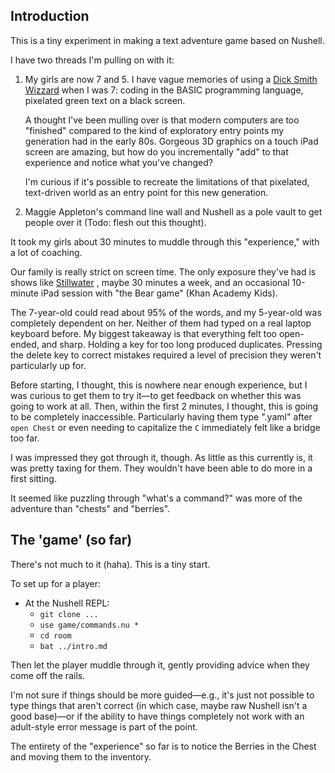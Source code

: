 ## Introduction

This is a tiny experiment in making a text adventure game based on Nushell.

I have two threads I'm pulling on with it:

1. My girls are now 7 and 5. I have vague memories of using a
   [Dick Smith Wizzard](https://ausretrogamer.com/retrospective-a-tale-of-dick-smiths-wizzard/)
   when I was 7: coding in the BASIC programming language, pixelated green text
   on a black screen.

   A thought I've been mulling over is that modern computers are too "finished"
   compared to the kind of exploratory entry points my generation had in the
   early 80s. Gorgeous 3D graphics on a touch iPad screen are amazing, but how
   do you incrementally "add" to that experience and notice what you've changed?

   I'm curious if it's possible to recreate the limitations of that pixelated,
   text-driven world as an entry point for this new generation.

2. Maggie Appleton's command line wall and Nushell as a pole vault to get people
   over it (Todo: flesh out this thought).

It took my girls about 30 minutes to muddle through this "experience," with a
lot of coaching.

Our family is really strict on screen time. The only exposure they've had is
shows like [Stillwater](https://en.wikipedia.org/wiki/Stillwater_(TV_series)) ,
maybe 30 minutes a week, and an occasional 10-minute iPad session with "the Bear
game" (Khan Academy Kids).

The 7-year-old could read about 95% of the words, and my 5-year-old was
completely dependent on her. Neither of them had typed on a real laptop keyboard
before. My biggest takeaway is that everything felt too open-ended, and sharp.
Holding a key for too long produced duplicates. Pressing the delete key to
correct mistakes required a level of precision they weren't particularly up for.

Before starting, I thought, this is nowhere near enough experience, but I was
curious to get them to try it—to get feedback on whether this was going to work
at all. Then, within the first 2 minutes, I thought, this is going to be
completely inaccessible. Particularly having them type ".yaml" after
`open Chest` or even needing to capitalize the `C` immediately felt like a
bridge too far.

I was impressed they got through it, though. As little as this currently is, it
was pretty taxing for them. They wouldn't have been able to do more in a first
sitting.

It seemed like puzzling through "what's a command?" was more of the adventure
than "chests" and "berries".

## The 'game' (so far)

There's not much to it (haha). This is a tiny start.

To set up for a player:

- At the Nushell REPL:
  - `git clone ...`
  - `use game/commands.nu *`
  - `cd room`
  - `bat ../intro.md`

Then let the player muddle through it, gently providing advice when they come
off the rails.

I'm not sure if things should be more guided—e.g., it's just not possible to
type things that aren't correct (in which case, maybe raw Nushell isn't a good
base)—or if the ability to have things completely not work with an adult-style
error message is part of the point.

The entirety of the "experience" so far is to notice the Berries in the Chest
and moving them to the inventory.
